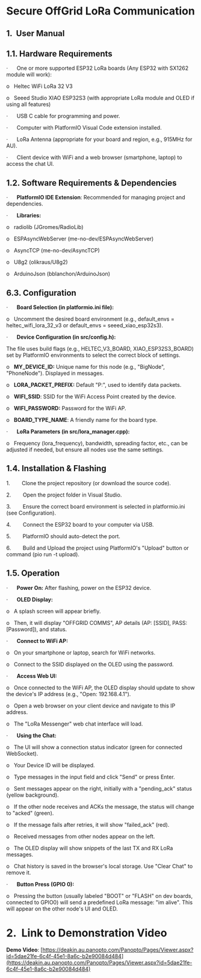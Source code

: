 # **Secure OffGrid LoRa Communication**

## **1.**  **User Manual**

## 1.1. Hardware Requirements

·      One or more supported ESP32 LoRa boards (Any ESP32 with SX1262 module will work):

o   Heltec WiFi LoRa 32 V3

o   Seeed Studio XIAO ESP32S3 (with appropriate LoRa module and OLED if using all features)

·      USB C cable for programming and power.

·      Computer with PlatformIO Visual Code extension installed.

·      LoRa Antenna (appropriate for your board and region, e.g., 915MHz for AU).

·      Client device with WiFi and a web browser (smartphone, laptop) to access the chat UI.

## 1.2. Software Requirements & Dependencies

·      **PlatformIO IDE Extension**: Recommended for managing project and dependencies.

·      **Libraries:**

o   radiolib (JGromes/RadioLib)

o   ESPAsyncWebServer (me-no-dev/ESPAsyncWebServer)

o   AsyncTCP (me-no-dev/AsyncTCP)

o   U8g2 (olikraus/U8g2)

o   ArduinoJson (bblanchon/ArduinoJson)

## 6.3. Configuration

·      **Board Selection (in platformio.ini file):**

o   Uncomment the desired board environment (e.g., default_envs = heltec_wifi_lora_32_v3 or default_envs = seeed_xiao_esp32s3).

·      **Device Configuration (in src/config.h):**

The file uses build flags (e.g., HELTEC_V3_BOARD, XIAO_ESP32S3_BOARD) set by PlatformIO environments to select the correct block of settings.

o   **MY_DEVICE_ID:** Unique name for this node (e.g., "BigNode", "PhoneNode"). Displayed in messages.

o   **LORA_PACKET_PREFIX:** Default "P:", used to identify data packets.

o   **WIFI_SSID**: SSID for the WiFi Access Point created by the device.

o   **WIFI_PASSWORD:** Password for the WiFi AP.

o   **BOARD_TYPE_NAME**: A friendly name for the board type.

·      **LoRa Parameters (in src/lora_manager.cpp):**

o   Frequency (lora_frequency), bandwidth, spreading factor, etc., can be adjusted if needed, but ensure all nodes use the same settings.

## 1.4. Installation & Flashing

1.        Clone the project repository (or download the source code).

2.        Open the project folder in Visual Studio.

3.        Ensure the correct board environment is selected in platformio.ini (see Configuration).

4.        Connect the ESP32 board to your computer via USB.

5.        PlatformIO should auto-detect the port. 

6.        Build and Upload the project using PlatformIO's "Upload" button or command (pio run -t upload).

## 1.5. Operation

·      **Power On:** After flashing, power on the ESP32 device.

·      **OLED Display:**

o   A splash screen will appear briefly.

o   Then, it will display "OFFGRID COMMS", AP details (AP: [SSID], PASS: [Password]), and status.

·      **Connect to WiFi AP:**

o   On your smartphone or laptop, search for WiFi networks.

o   Connect to the SSID displayed on the OLED using the password.

·      **Access Web UI:**

o   Once connected to the WiFi AP, the OLED display should update to show the device's IP address (e.g., "Open: 192.168.4.1").

o   Open a web browser on your client device and navigate to this IP address.

o   The "LoRa Messenger" web chat interface will load.

·      **Using the Chat:**

o   The UI will show a connection status indicator (green for connected WebSocket).

o   Your Device ID will be displayed.

o   Type messages in the input field and click "Send" or press Enter.

o   Sent messages appear on the right, initially with a "pending_ack" status (yellow background).

o   If the other node receives and ACKs the message, the status will change to "acked" (green).

o   If the message fails after retries, it will show "failed_ack" (red).

o   Received messages from other nodes appear on the left.

o   The OLED display will show snippets of the last TX and RX LoRa messages.

o   Chat history is saved in the browser's local storage. Use "Clear Chat" to remove it.

·      **Button Press (GPIO 0):**

o   Pressing the button (usually labeled "BOOT" or "FLASH" on dev boards, connected to GPIO0) will send a predefined LoRa message: "im alive". This will appear on the other node's UI and OLED.

# **2.**  **Link to Demonstration Video**

**Demo Video**: [https://deakin.au.panopto.com/Panopto/Pages/Viewer.aspx?id=5dae21fe-6c4f-45e1-8a6c-b2e90084d484](https://deakin.au.panopto.com/Panopto/Pages/Viewer.aspx?id=5dae21fe-6c4f-45e1-8a6c-b2e90084d484)
